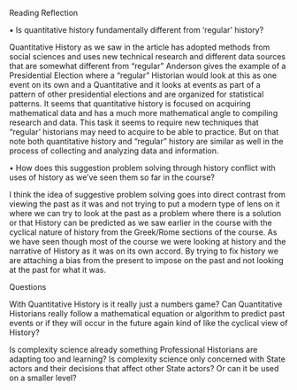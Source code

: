 Reading Reflection

•	Is quantitative history fundamentally different from ‘regular’ history?

Quantitative  History as we saw in the article has adopted methods from social sciences and uses new technical research and different data sources that are somewhat different from “regular” Anderson gives the example of a Presidential Election where a “regular” Historian would look at this as one event on its own and a Quantitative and it looks at events as part of a pattern of other presidential elections and are organized for statistical patterns. It seems that quantitative history is focused on acquiring mathematical data and has a much more mathematical angle to compiling research and data. This task it seems to require new techniques that “regular’ historians may need to acquire to be able to practice. But on that note both quantitative history and “regular” history are similar as well in the process of collecting and analyzing data and information.

•	How does this suggestion problem solving through history conflict with uses of history as we’ve seen them so far in the course?

I think the idea of suggestive problem solving goes into direct contrast from viewing the past as it was and not trying to put a modern type of lens on it where we can try to look at the past as a problem where there is a solution or that History can be predicted as we saw earlier in the course with the cyclical nature of history from the Greek/Rome sections of the course.  As we have seen though most of the course we were looking at history and the narrative of History as it was on its own accord. By trying to fix history we are attaching a bias from the present to impose on the past and not looking at the past for what it was. 

Questions 

With Quantitative History is it really just a numbers game? Can Quantitative Historians really follow a mathematical equation or algorithm to predict past events or if they will occur in the future again kind of like  the cyclical view of History?

Is complexity science already something Professional Historians are adapting too and learning? Is complexity science only concerned with State actors and their decisions that affect other State actors? Or can it be used on a smaller level? 
